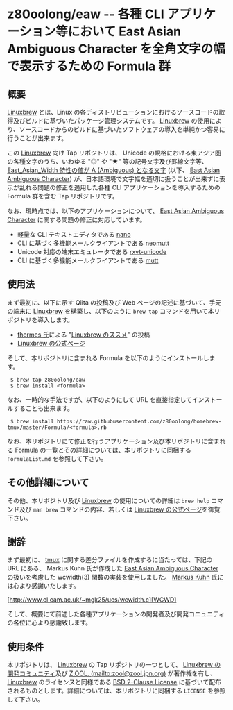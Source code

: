 # z80oolong/eaw -- 各種 CLI アプリケーション等において East Asian Ambiguous Character を全角文字の幅で表示するための Formula 群

## 概要


[Linuxbrew][BREW] とは、Linux の各ディストリビューションにおけるソースコードの取得及びビルドに基づいたパッケージ管理システムです。 [Linuxbrew][BREW] の使用により、ソースコードからのビルドに基づいたソフトウェアの導入を単純かつ容易に行うことが出来ます。

この [Linuxbrew][BREW] 向け Tap リポジトリは、 Unicode の規格における東アジア圏の各種文字のうち、いわゆる "◎" や "★" 等の記号文字及び罫線文字等、 [East_Asian_Width 特性の値が A (Ambiguous) となる文字][EAWA] (以下、 [East Asian Ambiguous Character][EAWA]) が、日本語環境で文字幅を適切に扱うことが出来ずに表示が乱れる問題の修正を適用した各種 CLI アプリケーションを導入するための Formula 群を含む Tap リポジトリです。

なお、現時点では、以下のアプリケーションについて、 [East Asian Ambiguous Character][EAWA] に関する問題の修正に対応しています。

- 軽量な CLI テキストエディタである [nano][NANO] 
- CLI に基づく多機能メールクライアントである [neomutt][MUTT] 
- Unicode 対応の端末エミュレータである [rxvt-unicode][RXVT]
- CLI に基づく多機能メールクライアントである [mutt][OMUT] 

## 使用法

まず最初に、以下に示す Qiita の投稿及び Web ページの記述に基づいて、手元の端末に [Linuxbrew][BREW] を構築し、以下のように  ```brew tap``` コマンドを用いて本リポジトリを導入します。

- [thermes 氏][THER]による "[Linuxbrew のススメ][THBR]" の投稿
- [Linuxbrew の公式ページ][BREW]

そして、本リポジトリに含まれる Formula を以下のようにインストールします。

```
 $ brew tap z80oolong/eaw
 $ brew install <formula>
```

なお、一時的な手法ですが、以下のようにして URL を直接指定してインストールすることも出来ます。

```
 $ brew install https://raw.githubusercontent.com/z80oolong/homebrew-tmux/master/Formula/<formula>.rb
```

なお、本リポジトリにて修正を行うアプリケーション及び本リポジトリに含まれる Formula の一覧とその詳細については、本リポジトリに同梱する ```FormulaList.md``` を参照して下さい。

## その他詳細について

その他、本リポジトリ及び [Linuxbrew][BREW] の使用についての詳細は ```brew help``` コマンド及び  ```man brew``` コマンドの内容、若しくは [Linuxbrew の公式ページ][BREW]を御覧下さい。

## 謝辞

まず最初に、 [tmux][TMUX] に関する差分ファイルを作成するに当たっては、下記の URL にある、 Markus Kuhn 氏が作成した [East Asian Ambiguous Character][EAWA] の扱いを考慮した wcwidth(3) 関数の実装を使用しました。 [Markus Kuhn][DRMK] 氏には心より感謝いたします。

[http://www.cl.cam.ac.uk/~mgk25/ucs/wcwidth.c][WCWD]

そして、概要にて前述した各種アプリケーションの開発者及び開発コニュニティの各位に心より感謝致します。

## 使用条件

本リポジトリは、 [Linuxbrew][BREW] の Tap リポジトリの一つとして、 [Linuxbrew の開発コミュニティ][BREW]及び [Z.OOL. (mailto:zool@zool.jpn.org)][ZOOL] が著作権を有し、[Linuxbrew][BREW] のライセンスと同様である [BSD 2-Clause License][BSD2] に基づいて配布されるものとします。詳細については、本リポジトリに同梱する ```LICENSE``` を参照して下さい。

<!-- 外部リンク一覧 -->

[BREW]:https://linuxbrew.sh/
[TMUX]:https://tmux.github.io/
[EAWA]:http://www.unicode.org/reports/tr11/#Ambiguous
[GST1]:https://gist.github.com/z80oolong/e65baf0d590f62fab8f4f7c358cbcc34
[NANO]:https://www.nano-editor.org/
[MUTT]:https://neomutt.org/
[RXVT]:https://github.com/exg/rxvt-unicode
[THER]:https://qiita.com/thermes
[THBR]:https://qiita.com/thermes/items/926b478ff6e3758ecfea
[WCWD]:http://www.cl.cam.ac.uk/~mgk25/ucs/wcwidth.c
[DRMK]:http://www.cl.cam.ac.uk/~mgk25/
[BSD2]:https://opensource.org/licenses/BSD-2-Clause
[ZOOL]:http://zool.jpn.org/
[OMUT]:http://www.mutt.org/
